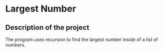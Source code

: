 # Largest Number

## Description of the project
The program uses recursion to find the largest number inside of a list of numbers.